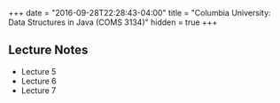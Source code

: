 +++
date = "2016-09-28T22:28:43-04:00"
title = "Columbia University: Data Structures in Java (COMS 3134)"
hidden = true
+++

## Lecture Notes

  * Lecture 5
  * Lecture 6
  * Lecture 7